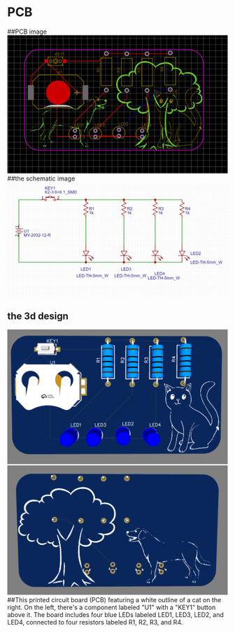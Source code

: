# PCB
##PCB image
![image](https://github.com/Ali-yasser-Hussein/PCB/blob/main/Screenshot%20(203).png?raw=true)
##the schematic image
![image](https://github.com/Ali-yasser-Hussein/PCB/blob/main/Screenshot%20(202).png?raw=true)
## the 3d design
![image](https://github.com/Ali-yasser-Hussein/PCB/blob/main/Screenshot%20(200).png?raw=true)
![image](https://github.com/Ali-yasser-Hussein/PCB/blob/main/Screenshot%20(201).png?raw=true)
##This printed circuit board (PCB) featuring a white outline of a cat on the right. On the left, there's a component labeled "U1" with a "KEY1" button above it. The board includes four blue LEDs labeled LED1, LED3, LED2, and LED4, connected to four resistors labeled R1, R2, R3, and R4.
